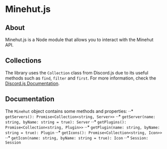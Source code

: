 # Minehut.js

## About
Minehut.js is a Node module that allows you to interact with the Minehut API.

## Collections
The library uses the `Collection` class from Discord.js due to its useful methods such as `find`, `filter` and `first`. For more information, check the [Discord.js Documentation](https://discord.js.org/#/docs/collection/master/class/Collection).

## Documentation
The `Minehut` object contains some methods and properties:
⋅⋅* `getServers(): Promise<Collection<string, Server>>`
⋅⋅* `getServer(name: string, byName: string = true): Server`
⋅⋅* `getPlugins(): Promise<Collection<string, Plugin>>`
⋅⋅* `getPlugin(name: string, byName: string = true): Plugin`
⋅⋅* `getIcons(): Promise<Collection<string, Icon>>`
⋅⋅* `getIcon(name: string, byName: string = true): Icon`
⋅⋅* `Session: Session`
